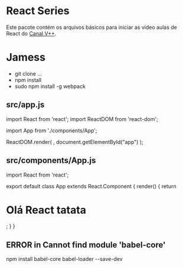 # React Series
Este pacote contém os arquivos básicos para iniciar as vídeo aulas
de React do [Canal V++](https://youtube.com/user/VPlusPlus).

# Jamess
- git clone ...
- npm install
- sudo npm install -g webpack


src/app.js
------

import React     from 'react';
import ReactDOM from 'react-dom';

import App from './components/App';

ReactDOM.render(
	<App />,
	document.getElementById("app")
);


src/components/App.js
------

import React from 'react';

export default class App extends React.Component {
	render() {
		return <h1>Olá React tatata</h1>;
	}
}

ERROR in Cannot find module 'babel-core'
------
npm install babel-core babel-loader --save-dev
